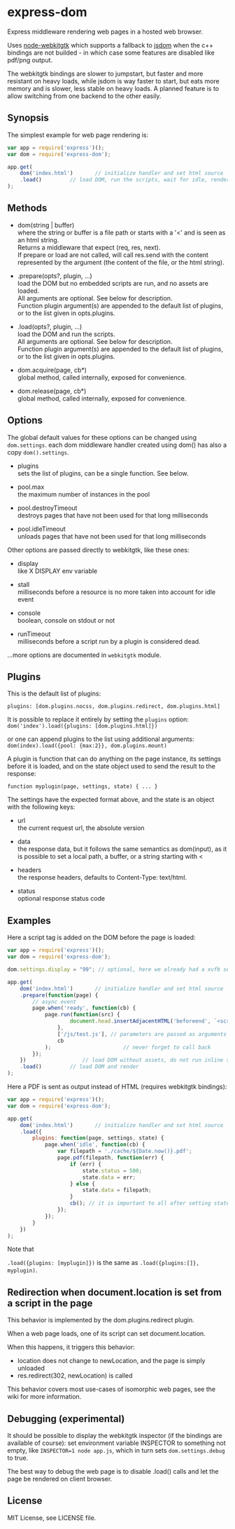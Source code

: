 express-dom
===========

Express middleware rendering web pages in a hosted web browser.

Uses [node-webkitgtk](https://github.com/kapouer/node-webkitgtk)
which supports a fallback to [jsdom](https://github.com/tmpvar/jsdom)
when the c++ bindings are not builded - in which case some features
are disabled like pdf/png output.

The webkitgtk bindings are slower to jumpstart, but faster and more resistant
on heavy loads, while jsdom is way faster to start, but eats more memory and
is slower, less stable on heavy loads. A planned feature is to allow switching
from one backend to the other easily.


## Synopsis

The simplest example for web page rendering is:

```js
var app = require('express')();
var dom = require('express-dom');

app.get(
	dom('index.html')		// initialize handler and set html source
	.load()		 	// load DOM, run the scripts, wait for idle, render and send result
);

```

## Methods

* dom(string | buffer)  
  where the string or buffer is a file path or starts with a '<'
  and is seen as an html string.  
  Returns a middleware that expect (req, res, next).  
  If prepare or load are not called, will call res.send with the content
  represented by the argument (the content of the file, or the html string).

* .prepare(opts?, plugin, ...)  
  load the DOM but no embedded scripts are run, and no assets are loaded.  
  All arguments are optional. See below for description.  
  Function plugin argument(s) are appended to the default list of plugins,
  or to the list given in opts.plugins.

* .load(opts?, plugin, ...)  
  load the DOM and run the scripts.  
  All arguments are optional. See below for description.  
  Function plugin argument(s) are appended to the default list of plugins,
  or to the list given in opts.plugins.

* dom.acquire(page, cb*)  
  global method, called internally, exposed for convenience.

* dom.release(page, cb*)  
  global method, called internally, exposed for convenience.  


## Options

The global default values for these options can be changed using `dom.settings`.
each dom middleware handler created using dom() has also a copy `dom().settings`.

* plugins  
  sets the list of plugins, can be a single function. See below.

* pool.max  
  the maximum number of instances in the pool

* pool.destroyTimeout  
  destroys pages that have not been used for that long milliseconds

* pool.idleTimeout  
  unloads pages that have not been used for that long milliseconds

Other options are passed directly to webkitgtk, like these ones:

* display  
  like X DISPLAY env variable

* stall  
  milliseconds before a resource is no more taken into account for idle event

* console  
  boolean, console on stdout or not

* runTimeout  
  milliseconds before a script run by a plugin is considered dead.

...more options are documented in `webkitgtk` module.


## Plugins

This is the default list of plugins:

```
plugins: [dom.plugins.nocss, dom.plugins.redirect, dom.plugins.html]

```

It is possible to replace it entirely by setting the `plugins` option:
`dom('index').load({plugins: [dom.plugins.html]})`

or one can append plugins to the list using additional arguments:
`dom(index).load({pool: {max:2}}, dom.plugins.mount)`

A plugin is function that can do anything on the page instance, its settings
before it is loaded, and on the state object used to send the result to the
response:

`function myplugin(page, settings, state) { ... }`

The settings have the expected format above,
and the state is an object with the following keys:

* url  
  the current request url, the absolute version

* data  
  the response data, but it follows the same semantics as dom(input), as it
  is possible to set a local path, a buffer, or a string starting with &lt;

* headers  
  the response headers, defaults to Content-Type: text/html.

* status  
  optional response status code


## Examples

Here a script tag is added on the DOM before the page is loaded:

```js
var app = require('express')();
var dom = require('express-dom');

dom.settings.display = "99"; // optional, here we already had a xvfb server

app.get(
	dom('index.html')		// initialize handler and set html source
	.prepare(function(page) {
		// async event
		page.when('ready', function(cb) {
			page.run(function(src) {
					document.head.insertAdjacentHTML('beforeend', `<script src="${src}"></script>`);
				},
				['/js/test.js'], // parameters are passed as arguments
				cb
			);						 // never forget to call back
		});
	}) 					// load DOM without assets, do not run inline scripts either
	.load()			// load DOM and render
);

```


Here a PDF is sent as output instead of HTML (requires webkitgtk bindings):

```js
var app = require('express')();
var dom = require('express-dom');

app.get(
	dom('index.html')		// initialize handler and set html source
	.load({
		plugins: function(page, settings, state) {
			page.when('idle', function(cb) {
				var filepath = './cache/${Date.now()}.pdf';
				page.pdf(filepath, function(err) {
					if (err) {
						state.status = 500;
						state.data = err;
					} else {
						state.data = filepath;
					}
					cb(); // it is important to all after setting state object
				});
			});
		}
	})
);

```

Note that 

`.load({plugins: [myplugin]})` is the same as `.load({plugins:[]}, myplugin)`.


## Redirection when document.location is set from a script in the page

This behavior is implemented by the dom.plugins.redirect plugin.

When a web page loads, one of its script can set document.location.

When this happens, it triggers this behavior:
- location does not change to newLocation, and the page is simply unloaded
- res.redirect(302, newLocation) is called

This behavior covers most use-cases of isomorphic web pages, see
the wiki for more information.


## Debugging (experimental)

It should be possible to display the webkitgtk inspector (if the bindings are
available of course): set environment variable INSPECTOR to something not empty,
like `INSPECTOR=1 node app.js`, which in turn sets `dom.settings.debug` to true.

The best way to debug the web page is to disable .load() calls and let the
page be rendered on client browser.


## License

MIT License, see LICENSE file.

